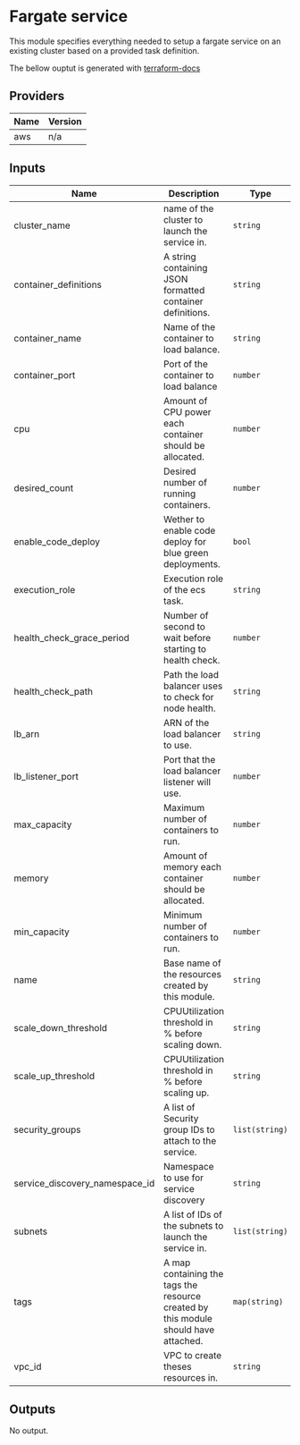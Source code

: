 # Fargate service

This module specifies everything needed to setup a fargate service on an existing cluster based on a provided task definition.

The bellow ouptut is generated with [terraform-docs](https://github.com/segmentio/terraform-docs)
## Providers

| Name | Version |
|------|---------|
| aws | n/a |

## Inputs

| Name | Description | Type | Default | Required |
|------|-------------|------|---------|:--------:|
| cluster\_name | name of the cluster to launch the service in. | `string` | n/a | yes |
| container\_definitions | A string containing JSON formatted container definitions. | `string` | n/a | yes |
| container\_name | Name of the container to load balance. | `string` | n/a | yes |
| container\_port | Port of the container to load balance | `number` | `80` | no |
| cpu | Amount of CPU power each container should be allocated. | `number` | `256` | no |
| desired\_count | Desired number of running containers. | `number` | `2` | no |
| enable\_code\_deploy | Wether to enable code deploy for blue green deployments. | `bool` | `true` | no |
| execution\_role | Execution role of the ecs task. | `string` | `null` | no |
| health\_check\_grace\_period | Number of second to wait before starting to health check. | `number` | `0` | no |
| health\_check\_path | Path the load balancer uses to check for node health. | `string` | `"/health_check"` | no |
| lb\_arn | ARN of the load balancer to use. | `string` | n/a | yes |
| lb\_listener\_port | Port that the load balancer listener will use. | `number` | n/a | yes |
| max\_capacity | Maximum number of containers to run. | `number` | `4` | no |
| memory | Amount of memory each container should be allocated. | `number` | `512` | no |
| min\_capacity | Minimum number of containers to run. | `number` | `1` | no |
| name | Base name of the resources created by this module. | `string` | n/a | yes |
| scale\_down\_threshold | CPUUtilization threshold in % before scaling down. | `string` | `10` | no |
| scale\_up\_threshold | CPUUtilization threshold in % before scaling up. | `string` | `85` | no |
| security\_groups | A list of Security group IDs to attach to the service. | `list(string)` | `[]` | no |
| service\_discovery\_namespace\_id | Namespace to use for service discovery | `string` | n/a | yes |
| subnets | A list of IDs of the subnets to launch the service in. | `list(string)` | `[]` | no |
| tags | A map containing the tags the resource created by this module should have attached. | `map(string)` | `{}` | no |
| vpc\_id | VPC to create theses resources in. | `string` | n/a | yes |

## Outputs

No output.